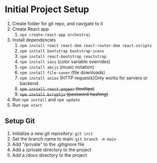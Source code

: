 # Initial Project Setup

1. Create folder for git repo, and navigate to it
2. Create React app
   1. `npx create-react-app orchestrai`
3. Install dependencies
   1. `npm install react react-dom react-router-dom react-scripts`
   2. `npm install bootstrap bootstrap-icons`
   3. `npm install react-bootstrap reactstrap`
   4. `npm install sass` (color variable overrides)
   5. `npm install abcjs` (music notation)
   6. `npm install file-saver` (file downloads)
   7. `npm install axios` (HTTP requests)Only works for servers or backend
   8. ~~`npm install react-popper` (tooltips)~~
   9. ~~`npm install bcryptjs` (password hashing)~~
4. Run `npm install` and `npm update`
5. Run `npm start`

## Setup Git

1. Initialize a new git repository: `git init`
2. Set the branch name to main: `git branch -m main`
3. Add "/private" to the .gitignore file
4. Add a /private directory to the project
5. Add a /docs directory to the project
